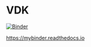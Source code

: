 # VDK 

[![Binder](https://mybinder.org/badge_logo.svg)](https://mybinder.org/v2/gh/AlexanderAvramov/amld-linear-regression-example/HEAD)

https://mybinder.readthedocs.io 



